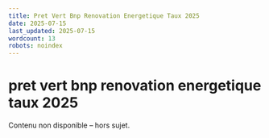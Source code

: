```yaml
---
title: Pret Vert Bnp Renovation Energetique Taux 2025
date: 2025-07-15
last_updated: 2025-07-15
wordcount: 13
robots: noindex
---
```


# pret vert bnp renovation energetique taux 2025

Contenu non disponible – hors sujet.